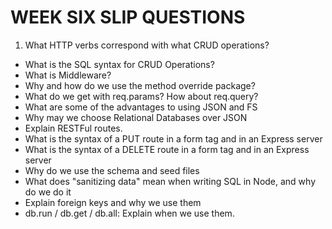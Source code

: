 # WEEK SIX SLIP QUESTIONS

1. What HTTP verbs correspond with what CRUD operations?
* What is the SQL syntax for CRUD Operations?
* What is Middleware? 
* Why and how do we use the method override package?
* What do we get with req.params? How about req.query?
* What are some of the advantages to using JSON and FS
* Why may we choose Relational Databases over JSON
* Explain RESTFul routes. 
* What is the syntax of a PUT route in a form tag and in an Express server
* What is the syntax of a DELETE route in a form tag and in an Express server
* Why do we use the schema and seed files
* What does "sanitizing data" mean when writing SQL in Node, and why do we do it
* Explain foreign keys and why we use them
* db.run / db.get / db.all: Explain when we use them. 